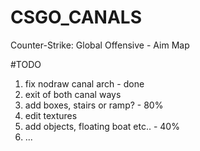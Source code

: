 # CSGO_CANALS

Counter-Strike: Global Offensive - Aim Map


#TODO

1. fix nodraw canal arch - done
2. exit of both canal ways
3. add boxes, stairs or ramp? - 80%
4. edit textures
5. add objects, floating boat etc.. - 40%
6. ...